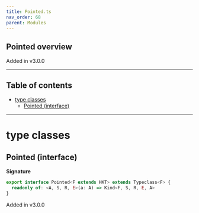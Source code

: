 ```yaml
---
title: Pointed.ts
nav_order: 68
parent: Modules
---
```


## Pointed overview

Added in v3.0.0

---

<h2 class="text-delta">Table of contents</h2>

- [type classes](#type-classes)
  - [Pointed (interface)](#pointed-interface)

---

# type classes

## Pointed (interface)

**Signature**

```ts
export interface Pointed<F extends HKT> extends Typeclass<F> {
  readonly of: <A, S, R, E>(a: A) => Kind<F, S, R, E, A>
}
```

Added in v3.0.0
